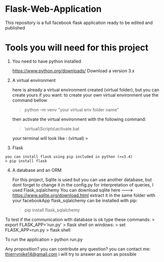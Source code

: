 # Flask-Web-Application
This repository is a full facebook flask application ready to be edited and published


# Tools you will need for this project
 
  1) You need to have python installed
  
      https://www.python.org/downloads/
      Download a version 3.x 
  
  2)  A virtual environment
  
      here is already a virtual environment created (virtual folder), but you can create yours if you want:
      to create your own virtual environment use the command bellow
      > python –m venv "your virtual env folder name"
      
      then activate the virtual environment with the following command:
      > \virtual\Scripts\activate.bat
      
      your terminal will look like :
      (virtual) >
      
   
  3) Flask
    
    you can install flask using pip included in python (>=3.4)
    > pip install flask
    
  4) A database and an ORM
     
     For this project, Sqlite is used but you can use another database, but dont forget to change it in the config.py
     for interpretation of queries, I used Flask_sqlalchemy
     You can download sqlite here ---> https://www.sqlite.org/download.html
     extract it in the same folder with your facebookApp
     flask_sqlalchemy can be installed with pip:
     > pip install flask_sqlalchemy
     
To test if the communication with database is ok type these commands:
      > export FLASK_APP='run.py'
      > flask shell
    on windows:
      > set FLASK_APP=run.py
      > flask shell
      
To run the application 
      > python run.py
      


Any proposition? you can contribute
any question? you can contact me: thierrynjike14@gmail.com
i will try to answer as soon as possible
    
